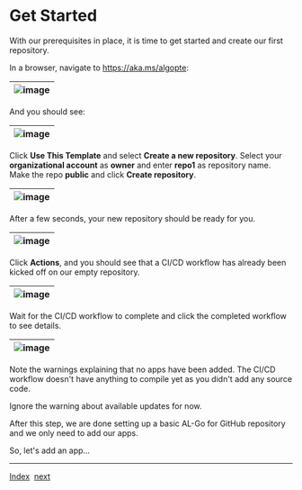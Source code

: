# Get Started
With our prerequisites in place, it is time to get started and create our first repository.

In a browser, navigate to https://aka.ms/algopte:

| ![image](https://github.com/microsoft/AL-Go/assets/10775043/1c6a3d1d-b712-4837-9654-58fccbdd911e) |
|-|

And you should see:

| ![image](https://github.com/microsoft/AL-Go/assets/10775043/7e74715a-0e9a-4f7a-b261-a7107fad8888) |
|-|

Click **Use This Template** and select **Create a new repository**. Select your **organizational account** as **owner** and enter **repo1** as repository name. Make the repo **public** and click **Create repository**.

| ![image](https://github.com/microsoft/AL-Go/assets/10775043/32ce5b05-b347-4174-b83d-e344756f2d06) |
|-|

After a few seconds, your new repository should be ready for you.

| ![image](https://github.com/microsoft/AL-Go/assets/10775043/11d7f51d-f38c-4163-a929-a55f2360911d) |
|-|

Click **Actions**, and you should see that a CI/CD workflow has already been kicked off on our empty repository.

| ![image](https://github.com/microsoft/AL-Go/assets/10775043/e13fc12d-c36d-4014-bbe5-0f8003c90bb0) |
|-|

Wait for the CI/CD workflow to complete and click the completed workflow to see details.

| ![image](https://github.com/microsoft/AL-Go/assets/10775043/cc181fb1-0496-45aa-87c5-69fd000d772f) |
|-|

Note the warnings explaining that no apps have been added. The CI/CD workflow doesn't have anything to compile yet as you didn't add any source code.

Ignore the warning about available updates for now.

After this step, we are done setting up a basic AL-Go for GitHub repository and we only need to add our apps.

So, let's add an app...

---
[Index](Index.md)&nbsp;&nbsp;[next](AddAnApp.md)
